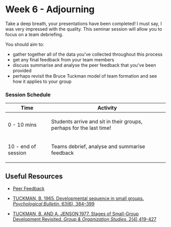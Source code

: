 # Week 6  -  Adjourning  

Take a deep breath, your presentations have been completed! I must say, I was very impressed with the quality. 
This seminar session will allow you to focus on a team debriefing.
 
 You should aim to:
  
   - gather together all of the data you've collected throughout this process
   - get any final feedback from your team members
   - discuss summarise and analyse the peer feedback that you've been provided  
   - perhaps revisit the Bruce Tuckman model of team formation and see how it applies to your group

 

### Session Schedule 	

| Time | Activity   |                                              
|-------------------|----------------------------------------------|
|0 - 10 mins        | <p>Students arrive and  sit in their groups, perhaps for the last time!</p>  |
|10 -  end of session      |  <p> Teams debrief, analyse and summarise feedback </p>  |  


## Useful Resources 

- [Peer Feedback](/assessment_support/assessment_1/peer_presentation_feedback.xlsx)

- [TUCKMAN, B. 1965. Developmental sequence in small groups.  *Psychological Bulletin*, 63(6), 384–399](/reading/Tuckman_1965.pdf)

-  [TUCKMAN, B. AND A. JENSON,1977.  Stages of Small-Group Development Revisited. *Group & Organization Studies*, 2(4),419-427](/reading/Tuckman_1977.pdf)


